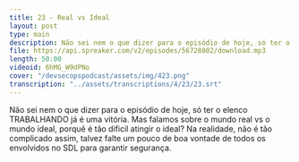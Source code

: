 ```yaml
---
title: 23 - Real vs Ideal
layout: post
type: main
description: Não sei nem o que dizer para o episódio de hoje, só ter o elenco TRABALHANDO já é uma vitória. Mas falamos sobre o mundo real vs o mundo ideal, porquê é tão dificil atingir o ideal? Na realidade, não é tão complicado assim, talvez falte um pouco de boa vontade de todos os envolvidos no SDL para garantir segurança.
file: https://api.spreaker.com/v2/episodes/56728802/download.mp3
length: 50:00
videoid: 6hMG_W9dPNo
cover: "/devsecopspodcast/assets/img/423.png"
transcription: "../assets/transcriptions/4/23/23.srt"
---
```


Não sei nem o que dizer para o episódio de hoje, só ter o elenco TRABALHANDO já é uma vitória. Mas falamos sobre o mundo real vs o mundo ideal, porquê é tão dificil atingir o ideal? Na realidade, não é tão complicado assim, talvez falte um pouco de boa vontade de todos os envolvidos no SDL para garantir segurança.